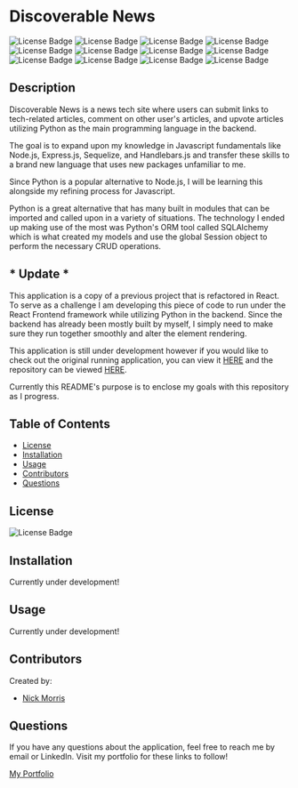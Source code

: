 # Discoverable News

![License Badge](https://img.shields.io/badge/Flask-000000?style=for-the-badge&logo=flask&logoColor=white)
![License Badge](https://img.shields.io/badge/MySQL-00000F?style=for-the-badge&logo=mysql&logoColor=white)
![License Badge](https://img.shields.io/badge/SQLAlchemy-red?style=for-the-badge&)
![License Badge](https://img.shields.io/badge/pymysql-informational?style=for-the-badge&)
![License Badge](https://img.shields.io/badge/Python-3776AB?style=for-the-badge&logo=python&logoColor=white)
![License Badge](https://img.shields.io/badge/Pip-3776AB?style=for-the-badge&logo=python&logoColor=white)
![License Badge](https://img.shields.io/badge/Jinja-white?style=for-the-badge&logo=python&logoColor=red)
![License Badge](https://img.shields.io/badge/BCrypt-FFFFFF?style=for-the-badge)
![License Badge](https://img.shields.io/badge/-.ENV-ECD53F?style=for-the-badge&logo=.env&syle=flat&logoColor=white)
![License Badge](https://img.shields.io/badge/-Javascript-F7DF1E?style=for-the-badge&logo=Javascript&syle=flat&logoColor=white)
![License Badge](https://img.shields.io/badge/-ReactJs-61DAFB?logo=react&logoColor=white&style=for-the-badge)
![License Badge](https://img.shields.io/badge/-Heroku-430098?style=for-the-badge&logo=heroku&style=flat&logoColor=white)

## Description

Discoverable News is a news tech site where users can submit links to tech-related articles, comment on other user's articles, and upvote articles utilizing Python as the main programming language in the backend.

The goal is to expand upon my knowledge in Javascript fundamentals like Node.js, Express.js, Sequelize, and Handlebars.js and transfer these skills to a brand new language that uses new packages unfamiliar to me.

Since Python is a popular alternative to Node.js, I will be learning this alongside my refining process for Javascript.

Python is a great alternative that has many built in modules that can be imported and called upon in a variety of situations. The technology I ended up making use of the most was Python's ORM tool called SQLAlchemy which is what created my models and use the global Session object to perform the necessary CRUD operations.

## * **Update** *

This application is a copy of a previous project that is refactored in React. To serve as a challenge I am developing this piece of code to run under the React Frontend framework while utilizing Python in the backend. Since the backend has already been mostly built by myself, I simply need to make sure they run together smoothly and alter the element rendering.

This application is still under development however if you would like to check out the original running application, you can view it [HERE](https://news-tech.herokuapp.com/) and the repository can be viewed [HERE](https://github.com/Morralytics/News-Feed).

Currently this README's purpose is to enclose my goals with this repository as I progress.

## Table of Contents

- [License](#license)
- [Installation](#installation)
- [Usage](#usage)
- [Contributors](#contributors)
- [Questions](#questions)

## License
![License Badge](https://shields.io/badge/license-MIT-green) 

## Installation

Currently under development!

## Usage

Currently under development!


## Contributors
Created by: 
- <a href="https://github.com/Morralytics"> Nick Morris </a>    

## Questions
If you have any questions about the application, feel free to reach me by email or LinkedIn. Visit my portfolio for these links to follow!

[My Portfolio](https://morralyticsportfolio.netlify.app/)
